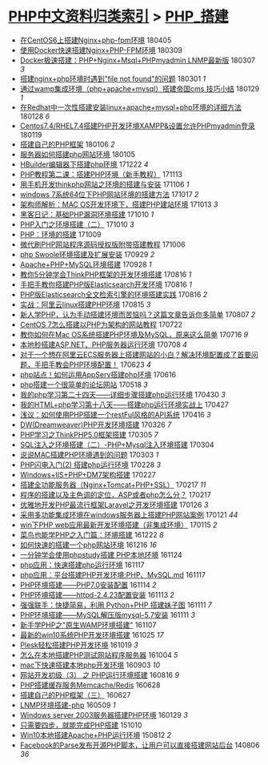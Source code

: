 [PHP中文资料归类索引](../README.md) > [PHP_搭建](PHP_搭建.md)
====
- [在CentOS6上搭建Nginx+php-fpm环境](http://jkwz.applinzi.com/ittc/7088534223084585990.html#%E5%9C%A8CentOS6%E4%B8%8A%E6%90%AD%E5%BB%BANginx%2Bphp-fpm%E7%8E%AF%E5%A2%83) 180405  
- [使用Docker快速搭建Nginx+PHP-FPM环境](http://jkwz.applinzi.com/ittc/7078515127274177552.html#%E4%BD%BF%E7%94%A8Docker%E5%BF%AB%E9%80%9F%E6%90%AD%E5%BB%BANginx%2BPHP-FPM%E7%8E%AF%E5%A2%83) 180309  
- [Docker极速搭建：PHP+Nginx+Msql+PHPmyadmin LNMP最新版](http://jkwz.applinzi.com/ittc/7077873979694253072.html#Docker%E6%9E%81%E9%80%9F%E6%90%AD%E5%BB%BA%EF%BC%9APHP%2BNginx%2BMsql%2BPHPmyadmin+LNMP%E6%9C%80%E6%96%B0%E7%89%88) 180307 *3* 
- [搭建nginx+php环境时遇到”file not found&quot;的问题](http://jkwz.applinzi.com/ittc/7075501589110719504.html#%E6%90%AD%E5%BB%BAnginx%2Bphp%E7%8E%AF%E5%A2%83%E6%97%B6%E9%81%87%E5%88%B0%E2%80%9Dfile+not+found%26quot%3B%E7%9A%84%E9%97%AE%E9%A2%98) 180301 *1* 
- [通过wamp集成环境（php+apache+mysql）搭建帝国cms 技巧小结](http://jkwz.applinzi.com/ittc/7064094991536620550.html#%E9%80%9A%E8%BF%87wamp%E9%9B%86%E6%88%90%E7%8E%AF%E5%A2%83%EF%BC%88php%2Bapache%2Bmysql%EF%BC%89%E6%90%AD%E5%BB%BA%E5%B8%9D%E5%9B%BDcms+%E6%8A%80%E5%B7%A7%E5%B0%8F%E7%BB%93) 180129 *1* 
- [在Redhat中一次性搭建安装linux+apache+mysql+php环境的详细方法](http://jkwz.applinzi.com/ittc/7063283148417156112.html#%E5%9C%A8Redhat%E4%B8%AD%E4%B8%80%E6%AC%A1%E6%80%A7%E6%90%AD%E5%BB%BA%E5%AE%89%E8%A3%85linux%2Bapache%2Bmysql%2Bphp%E7%8E%AF%E5%A2%83%E7%9A%84%E8%AF%A6%E7%BB%86%E6%96%B9%E6%B3%95) 180128 *6* 
- [Centos7.4/RHEL7.4搭建PHP开发环境XAMPP&amp;设置允许PHPmyadmin登录](http://jkwz.applinzi.com/ittc/7060315221296415760.html#Centos7.4%2FRHEL7.4%E6%90%AD%E5%BB%BAPHP%E5%BC%80%E5%8F%91%E7%8E%AF%E5%A2%83XAMPP%26amp%3B%E8%AE%BE%E7%BD%AE%E5%85%81%E8%AE%B8PHPmyadmin%E7%99%BB%E5%BD%95) 180119  
- [搭建自己的PHP框架](http://jkwz.applinzi.com/ittc/7055617205020918791.html#%E6%90%AD%E5%BB%BA%E8%87%AA%E5%B7%B1%E7%9A%84PHP%E6%A1%86%E6%9E%B6) 180106 *2* 
- [服务器如何搭建php网站环境](http://jkwz.applinzi.com/ittc/7055243166939087889.html#%E6%9C%8D%E5%8A%A1%E5%99%A8%E5%A6%82%E4%BD%95%E6%90%AD%E5%BB%BAphp%E7%BD%91%E7%AB%99%E7%8E%AF%E5%A2%83) 180105  
- [HBuilder编辑器下搭建php环境](http://jkwz.applinzi.com/ittc/7049702054614795281.html#HBuilder%E7%BC%96%E8%BE%91%E5%99%A8%E4%B8%8B%E6%90%AD%E5%BB%BAphp%E7%8E%AF%E5%A2%83) 171222 *4* 
- [PHP教程第二课：搭建PHP环境（新手教程）](http://jkwz.applinzi.com/ittc/7034386243033498640.html#PHP%E6%95%99%E7%A8%8B%E7%AC%AC%E4%BA%8C%E8%AF%BE%EF%BC%9A%E6%90%AD%E5%BB%BAPHP%E7%8E%AF%E5%A2%83%EF%BC%88%E6%96%B0%E6%89%8B%E6%95%99%E7%A8%8B%EF%BC%89) 171113  
- [用手机开发thinkphp网站之环境的搭建与安装](http://jkwz.applinzi.com/ittc/7032970552552195089.html#%E7%94%A8%E6%89%8B%E6%9C%BA%E5%BC%80%E5%8F%91thinkphp%E7%BD%91%E7%AB%99%E4%B9%8B%E7%8E%AF%E5%A2%83%E7%9A%84%E6%90%AD%E5%BB%BA%E4%B8%8E%E5%AE%89%E8%A3%85) 171106 *1* 
- [windows 7系统64位下PHP网站环境的搭建方法](http://jkwz.applinzi.com/ittc/7024452078594950160.html#windows+7%E7%B3%BB%E7%BB%9F64%E4%BD%8D%E4%B8%8BPHP%E7%BD%91%E7%AB%99%E7%8E%AF%E5%A2%83%E7%9A%84%E6%90%AD%E5%BB%BA%E6%96%B9%E6%B3%95) 171017 *2* 
- [架构师解析：MAC OS开发环境下，搭建PHP建站环境](http://jkwz.applinzi.com/ittc/7024015552127960080.html#%E6%9E%B6%E6%9E%84%E5%B8%88%E8%A7%A3%E6%9E%90%EF%BC%9AMAC+OS%E5%BC%80%E5%8F%91%E7%8E%AF%E5%A2%83%E4%B8%8B%EF%BC%8C%E6%90%AD%E5%BB%BAPHP%E5%BB%BA%E7%AB%99%E7%8E%AF%E5%A2%83) 171013 *3* 
- [黑客日记：基础PHP漏洞环境搭建](http://jkwz.applinzi.com/ittc/7022928376896160785.html#%E9%BB%91%E5%AE%A2%E6%97%A5%E8%AE%B0%EF%BC%9A%E5%9F%BA%E7%A1%80PHP%E6%BC%8F%E6%B4%9E%E7%8E%AF%E5%A2%83%E6%90%AD%E5%BB%BA) 171010 *1* 
- [PHP入门之环境搭建（二）](http://jkwz.applinzi.com/ittc/7022497666955740176.html#PHP%E5%85%A5%E9%97%A8%E4%B9%8B%E7%8E%AF%E5%A2%83%E6%90%AD%E5%BB%BA%EF%BC%88%E4%BA%8C%EF%BC%89) 171010 *3* 
- [PHP：环境的搭建](http://jkwz.applinzi.com/ittc/7022502498982691856.html#PHP%EF%BC%9A%E7%8E%AF%E5%A2%83%E7%9A%84%E6%90%AD%E5%BB%BA) 171009  
- [微代刷PHP网站程序源码授权版附带搭建教程](http://jkwz.applinzi.com/ittc/7021284348379268112.html#%E5%BE%AE%E4%BB%A3%E5%88%B7PHP%E7%BD%91%E7%AB%99%E7%A8%8B%E5%BA%8F%E6%BA%90%E7%A0%81%E6%8E%88%E6%9D%83%E7%89%88%E9%99%84%E5%B8%A6%E6%90%AD%E5%BB%BA%E6%95%99%E7%A8%8B) 171006  
- [php Swoole环境搭建及扩展安装](http://jkwz.applinzi.com/ittc/7018638607047459856.html#php+Swoole%E7%8E%AF%E5%A2%83%E6%90%AD%E5%BB%BA%E5%8F%8A%E6%89%A9%E5%B1%95%E5%AE%89%E8%A3%85) 170929 *2* 
- [Apache+PHP+MySQL环境搭建](http://jkwz.applinzi.com/ittc/7018312940913165329.html#Apache%2BPHP%2BMySQL%E7%8E%AF%E5%A2%83%E6%90%AD%E5%BB%BA) 170928 *1* 
- [教你5分钟学会ThinkPHP框架的开发环境搭建](http://jkwz.applinzi.com/ittc/7002510015720850448.html#%E6%95%99%E4%BD%A05%E5%88%86%E9%92%9F%E5%AD%A6%E4%BC%9AThinkPHP%E6%A1%86%E6%9E%B6%E7%9A%84%E5%BC%80%E5%8F%91%E7%8E%AF%E5%A2%83%E6%90%AD%E5%BB%BA) 170816 *1* 
- [手把手教你搭建PHP版Elasticsearch开发环境](http://jkwz.applinzi.com/ittc/7002438726700237840.html#%E6%89%8B%E6%8A%8A%E6%89%8B%E6%95%99%E4%BD%A0%E6%90%AD%E5%BB%BAPHP%E7%89%88Elasticsearch%E5%BC%80%E5%8F%91%E7%8E%AF%E5%A2%83) 170816 *1* 
- [PHP版Elasticsearch全文检索引擎的环境搭建实践](http://jkwz.applinzi.com/ittc/7002438411322131472.html#PHP%E7%89%88Elasticsearch%E5%85%A8%E6%96%87%E6%A3%80%E7%B4%A2%E5%BC%95%E6%93%8E%E7%9A%84%E7%8E%AF%E5%A2%83%E6%90%AD%E5%BB%BA%E5%AE%9E%E8%B7%B5) 170816 *2* 
- [实战：阿里云linux搭建PHP环境](http://jkwz.applinzi.com/ittc/7002096723886081040.html#%E5%AE%9E%E6%88%98%EF%BC%9A%E9%98%BF%E9%87%8C%E4%BA%91linux%E6%90%AD%E5%BB%BAPHP%E7%8E%AF%E5%A2%83) 170815 *3* 
- [新人学PHP，认为手动搭建环境而苦恼吗？这篇文章告诉你多简单](http://jkwz.applinzi.com/ittc/6999180044537431057.html#%E6%96%B0%E4%BA%BA%E5%AD%A6PHP%EF%BC%8C%E8%AE%A4%E4%B8%BA%E6%89%8B%E5%8A%A8%E6%90%AD%E5%BB%BA%E7%8E%AF%E5%A2%83%E8%80%8C%E8%8B%A6%E6%81%BC%E5%90%97%EF%BC%9F%E8%BF%99%E7%AF%87%E6%96%87%E7%AB%A0%E5%91%8A%E8%AF%89%E4%BD%A0%E5%A4%9A%E7%AE%80%E5%8D%95) 170807 *2* 
- [CentOS 7怎么搭建以PHP为架构的网站教程](http://jkwz.applinzi.com/ittc/6993248727735993361.html#CentOS+7%E6%80%8E%E4%B9%88%E6%90%AD%E5%BB%BA%E4%BB%A5PHP%E4%B8%BA%E6%9E%B6%E6%9E%84%E7%9A%84%E7%BD%91%E7%AB%99%E6%95%99%E7%A8%8B) 170722  
- [教你如何在Mac OS系统搭建PHP环境及MySQL，原来这么简单](http://jkwz.applinzi.com/ittc/6990950304705938449.html#%E6%95%99%E4%BD%A0%E5%A6%82%E4%BD%95%E5%9C%A8Mac+OS%E7%B3%BB%E7%BB%9F%E6%90%AD%E5%BB%BAPHP%E7%8E%AF%E5%A2%83%E5%8F%8AMySQL%EF%BC%8C%E5%8E%9F%E6%9D%A5%E8%BF%99%E4%B9%88%E7%AE%80%E5%8D%95) 170716 *9* 
- [本地秒搭建ASP.NET、PHP服务器运行环境](http://jkwz.applinzi.com/ittc/6987932474179847173.html#%E6%9C%AC%E5%9C%B0%E7%A7%92%E6%90%AD%E5%BB%BAASP.NET%E3%80%81PHP%E6%9C%8D%E5%8A%A1%E5%99%A8%E8%BF%90%E8%A1%8C%E7%8E%AF%E5%A2%83) 170708 *4* 
- [对于一个想在阿里云ECS服务器上搭建网站的小白？解决环境配置成了首要问题，手把手教会PHP环境配置！](http://jkwz.applinzi.com/ittc/6982401408757138436.html#%E5%AF%B9%E4%BA%8E%E4%B8%80%E4%B8%AA%E6%83%B3%E5%9C%A8%E9%98%BF%E9%87%8C%E4%BA%91ECS%E6%9C%8D%E5%8A%A1%E5%99%A8%E4%B8%8A%E6%90%AD%E5%BB%BA%E7%BD%91%E7%AB%99%E7%9A%84%E5%B0%8F%E7%99%BD%EF%BC%9F%E8%A7%A3%E5%86%B3%E7%8E%AF%E5%A2%83%E9%85%8D%E7%BD%AE%E6%88%90%E4%BA%86%E9%A6%96%E8%A6%81%E9%97%AE%E9%A2%98%EF%BC%8C%E6%89%8B%E6%8A%8A%E6%89%8B%E6%95%99%E4%BC%9APHP%E7%8E%AF%E5%A2%83%E9%85%8D%E7%BD%AE%EF%BC%81) 170623 *4* 
- [php站点！如何运用AppServ搭建php环境](http://jkwz.applinzi.com/ittc/6979391249441096708.html#php%E7%AB%99%E7%82%B9%EF%BC%81%E5%A6%82%E4%BD%95%E8%BF%90%E7%94%A8AppServ%E6%90%AD%E5%BB%BAphp%E7%8E%AF%E5%A2%83) 170616  
- [php搭建一个很简单的论坛网站](http://jkwz.applinzi.com/ittc/6969115796079903749.html#php%E6%90%AD%E5%BB%BA%E4%B8%80%E4%B8%AA%E5%BE%88%E7%AE%80%E5%8D%95%E7%9A%84%E8%AE%BA%E5%9D%9B%E7%BD%91%E7%AB%99) 170518 *3* 
- [我的php学习第二十四天——详细步骤搭建php运行环境](http://jkwz.applinzi.com/ittc/6962471381252965380.html#%E6%88%91%E7%9A%84php%E5%AD%A6%E4%B9%A0%E7%AC%AC%E4%BA%8C%E5%8D%81%E5%9B%9B%E5%A4%A9%E2%80%94%E2%80%94%E8%AF%A6%E7%BB%86%E6%AD%A5%E9%AA%A4%E6%90%AD%E5%BB%BAphp%E8%BF%90%E8%A1%8C%E7%8E%AF%E5%A2%83) 170430 *3* 
- [我的HTML+php学习第十八天——搭建php运行环境实战上](http://jkwz.applinzi.com/ittc/6961256930625455109.html#%E6%88%91%E7%9A%84HTML%2Bphp%E5%AD%A6%E4%B9%A0%E7%AC%AC%E5%8D%81%E5%85%AB%E5%A4%A9%E2%80%94%E2%80%94%E6%90%AD%E5%BB%BAphp%E8%BF%90%E8%A1%8C%E7%8E%AF%E5%A2%83%E5%AE%9E%E6%88%98%E4%B8%8A) 170427  
- [浅议：如何使用PHP搭建一个restFul风格的API系统](http://jkwz.applinzi.com/ittc/6957168923689616388.html#%E6%B5%85%E8%AE%AE%EF%BC%9A%E5%A6%82%E4%BD%95%E4%BD%BF%E7%94%A8PHP%E6%90%AD%E5%BB%BA%E4%B8%80%E4%B8%AArestFul%E9%A3%8E%E6%A0%BC%E7%9A%84API%E7%B3%BB%E7%BB%9F) 170416 *3* 
- [DW(Dreamweaver)PHP开发环境搭建](http://jkwz.applinzi.com/ittc/6949441239584867332.html#DW%28Dreamweaver%29PHP%E5%BC%80%E5%8F%91%E7%8E%AF%E5%A2%83%E6%90%AD%E5%BB%BA) 170326 *7* 
- [PHP学习之ThinkPHP5.0框架搭建](http://jkwz.applinzi.com/ittc/6941676759228613636.html#PHP%E5%AD%A6%E4%B9%A0%E4%B9%8BThinkPHP5.0%E6%A1%86%E6%9E%B6%E6%90%AD%E5%BB%BA) 170305 *7* 
- [SQL注入之环境搭建（二）-PHP+Mysql注入环境搭建](http://jkwz.applinzi.com/ittc/6940810784434291717.html#SQL%E6%B3%A8%E5%85%A5%E4%B9%8B%E7%8E%AF%E5%A2%83%E6%90%AD%E5%BB%BA%EF%BC%88%E4%BA%8C%EF%BC%89-PHP%2BMysql%E6%B3%A8%E5%85%A5%E7%8E%AF%E5%A2%83%E6%90%AD%E5%BB%BA) 170304  
- [说说MAC搭建PHP环境遇到的问题](http://jkwz.applinzi.com/ittc/6940764904880604165.html#%E8%AF%B4%E8%AF%B4MAC%E6%90%AD%E5%BB%BAPHP%E7%8E%AF%E5%A2%83%E9%81%87%E5%88%B0%E7%9A%84%E9%97%AE%E9%A2%98) 170303 *1* 
- [PHP闪电入门(2) 搭建php运行环境](http://jkwz.applinzi.com/ittc/6939293826446525445.html#PHP%E9%97%AA%E7%94%B5%E5%85%A5%E9%97%A8%282%29+%E6%90%AD%E5%BB%BAphp%E8%BF%90%E8%A1%8C%E7%8E%AF%E5%A2%83) 170228 *3* 
- [Windows+IIS+PHP+DM7架构搭建](http://jkwz.applinzi.com/ittc/6939332935575667716.html#Windows%2BIIS%2BPHP%2BDM7%E6%9E%B6%E6%9E%84%E6%90%AD%E5%BB%BA) 170227  
- [搭建全功能服务器（Nginx+Tomcat+PHP+SSL）](http://jkwz.applinzi.com/ittc/6935374853942281220.html#%E6%90%AD%E5%BB%BA%E5%85%A8%E5%8A%9F%E8%83%BD%E6%9C%8D%E5%8A%A1%E5%99%A8%EF%BC%88Nginx%2BTomcat%2BPHP%2BSSL%EF%BC%89) 170217 *11* 
- [程序的搭建以及主色调的定位，ASP或者php怎么分？](http://jkwz.applinzi.com/ittc/6935541614423589892.html#%E7%A8%8B%E5%BA%8F%E7%9A%84%E6%90%AD%E5%BB%BA%E4%BB%A5%E5%8F%8A%E4%B8%BB%E8%89%B2%E8%B0%83%E7%9A%84%E5%AE%9A%E4%BD%8D%EF%BC%8CASP%E6%88%96%E8%80%85php%E6%80%8E%E4%B9%88%E5%88%86%EF%BC%9F) 170217  
- [优雅地开发PHP最流行框架Laravel之开发环境搭建](http://jkwz.applinzi.com/ittc/6927474659368109061.html#%E4%BC%98%E9%9B%85%E5%9C%B0%E5%BC%80%E5%8F%91PHP%E6%9C%80%E6%B5%81%E8%A1%8C%E6%A1%86%E6%9E%B6Laravel%E4%B9%8B%E5%BC%80%E5%8F%91%E7%8E%AF%E5%A2%83%E6%90%AD%E5%BB%BA) 170126 *3* 
- [采用多功能集成环境在windows服务器上搭建PHP网站案例](http://jkwz.applinzi.com/ittc/6925646781940761604.html#%E9%87%87%E7%94%A8%E5%A4%9A%E5%8A%9F%E8%83%BD%E9%9B%86%E6%88%90%E7%8E%AF%E5%A2%83%E5%9C%A8windows%E6%9C%8D%E5%8A%A1%E5%99%A8%E4%B8%8A%E6%90%AD%E5%BB%BAPHP%E7%BD%91%E7%AB%99%E6%A1%88%E4%BE%8B) 170121 *44* 
- [win下PHP web应用最新开发环境搭建（非集成环境）](http://jkwz.applinzi.com/ittc/6922665120156353540.html#win%E4%B8%8BPHP+web%E5%BA%94%E7%94%A8%E6%9C%80%E6%96%B0%E5%BC%80%E5%8F%91%E7%8E%AF%E5%A2%83%E6%90%AD%E5%BB%BA%EF%BC%88%E9%9D%9E%E9%9B%86%E6%88%90%E7%8E%AF%E5%A2%83%EF%BC%89) 170115 *2* 
- [菜鸟也能学PHP之入门篇：环境搭建](http://jkwz.applinzi.com/ittc/6914408593586914309.html#%E8%8F%9C%E9%B8%9F%E4%B9%9F%E8%83%BD%E5%AD%A6PHP%E4%B9%8B%E5%85%A5%E9%97%A8%E7%AF%87%EF%BC%9A%E7%8E%AF%E5%A2%83%E6%90%AD%E5%BB%BA) 161222 *8* 
- [如何快速的搭建一个php网站环境](http://jkwz.applinzi.com/ittc/6912150303553356804.html#%E5%A6%82%E4%BD%95%E5%BF%AB%E9%80%9F%E7%9A%84%E6%90%AD%E5%BB%BA%E4%B8%80%E4%B8%AAphp%E7%BD%91%E7%AB%99%E7%8E%AF%E5%A2%83) 161216 *16* 
- [一分钟学会使用phpstudy搭建 PHP本地环境](http://jkwz.applinzi.com/ittc/6897899436788679684.html#%E4%B8%80%E5%88%86%E9%92%9F%E5%AD%A6%E4%BC%9A%E4%BD%BF%E7%94%A8phpstudy%E6%90%AD%E5%BB%BA+PHP%E6%9C%AC%E5%9C%B0%E7%8E%AF%E5%A2%83) 161124  
- [php应用：快速搭建php运行环境](http://jkwz.applinzi.com/ittc/6901520685628654596.html#php%E5%BA%94%E7%94%A8%EF%BC%9A%E5%BF%AB%E9%80%9F%E6%90%AD%E5%BB%BAphp%E8%BF%90%E8%A1%8C%E7%8E%AF%E5%A2%83) 161117  
- [php应用：平台搭建PHP开发环境:PHP、MySQL.md](http://jkwz.applinzi.com/ittc/6901518039379346436.html#php%E5%BA%94%E7%94%A8%EF%BC%9A%E5%B9%B3%E5%8F%B0%E6%90%AD%E5%BB%BAPHP%E5%BC%80%E5%8F%91%E7%8E%AF%E5%A2%83%3APHP%E3%80%81MySQL.md) 161117  
- [PHP环境搭建——PHP7.0安装配置](http://jkwz.applinzi.com/ittc/6899779743347377156.html#PHP%E7%8E%AF%E5%A2%83%E6%90%AD%E5%BB%BA%E2%80%94%E2%80%94PHP7.0%E5%AE%89%E8%A3%85%E9%85%8D%E7%BD%AE) 161114 *2* 
- [PHP环境搭建——httpd-2.4.23配置安装](http://jkwz.applinzi.com/ittc/6899774568964555780.html#PHP%E7%8E%AF%E5%A2%83%E6%90%AD%E5%BB%BA%E2%80%94%E2%80%94httpd-2.4.23%E9%85%8D%E7%BD%AE%E5%AE%89%E8%A3%85) 161113 *2* 
- [强强联手：快捷简易，利用 Python+PHP 搭建妹子图](http://jkwz.applinzi.com/ittc/6899390929269425156.html#%E5%BC%BA%E5%BC%BA%E8%81%94%E6%89%8B%EF%BC%9A%E5%BF%AB%E6%8D%B7%E7%AE%80%E6%98%93%EF%BC%8C%E5%88%A9%E7%94%A8+Python%2BPHP+%E6%90%AD%E5%BB%BA%E5%A6%B9%E5%AD%90%E5%9B%BE) 161111 *7* 
- [PHP环境搭建——MySQL解压版mysql-5.7安装](http://jkwz.applinzi.com/ittc/6899387493991842820.html#PHP%E7%8E%AF%E5%A2%83%E6%90%AD%E5%BB%BA%E2%80%94%E2%80%94MySQL%E8%A7%A3%E5%8E%8B%E7%89%88mysql-5.7%E5%AE%89%E8%A3%85) 161111 *3* 
- [新手学PHP之&quot;原生WAMP环境搭建&quot;](http://jkwz.applinzi.com/ittc/6897694265085264900.html#%E6%96%B0%E6%89%8B%E5%AD%A6PHP%E4%B9%8B%26quot%3B%E5%8E%9F%E7%94%9FWAMP%E7%8E%AF%E5%A2%83%E6%90%AD%E5%BB%BA%26quot%3B) 161107  
- [最新的win10系统PHP开发环境搭建](http://jkwz.applinzi.com/ittc/6892913867335681028.html#%E6%9C%80%E6%96%B0%E7%9A%84win10%E7%B3%BB%E7%BB%9FPHP%E5%BC%80%E5%8F%91%E7%8E%AF%E5%A2%83%E6%90%AD%E5%BB%BA) 161025 *17* 
- [Plesk轻松搭建PHP开发环境](http://jkwz.applinzi.com/ittc/6890704293123851268.html#Plesk%E8%BD%BB%E6%9D%BE%E6%90%AD%E5%BB%BAPHP%E5%BC%80%E5%8F%91%E7%8E%AF%E5%A2%83) 161019 *3* 
- [怎么在本地搭建PHP测试网站程序服务器](http://jkwz.applinzi.com/ittc/6885086747360232452.html#%E6%80%8E%E4%B9%88%E5%9C%A8%E6%9C%AC%E5%9C%B0%E6%90%AD%E5%BB%BAPHP%E6%B5%8B%E8%AF%95%E7%BD%91%E7%AB%99%E7%A8%8B%E5%BA%8F%E6%9C%8D%E5%8A%A1%E5%99%A8) 161004 *5* 
- [mac下快速搭建本地php开发环境](http://jkwz.applinzi.com/ittc/6873558453947204612.html#mac%E4%B8%8B%E5%BF%AB%E9%80%9F%E6%90%AD%E5%BB%BA%E6%9C%AC%E5%9C%B0php%E5%BC%80%E5%8F%91%E7%8E%AF%E5%A2%83) 160903 *10* 
- [网站开发初级（3） 之 PHP运行环境搭建](http://jkwz.applinzi.com/ittc/6867092194002994181.html#%E7%BD%91%E7%AB%99%E5%BC%80%E5%8F%91%E5%88%9D%E7%BA%A7%EF%BC%883%EF%BC%89+%E4%B9%8B+PHP%E8%BF%90%E8%A1%8C%E7%8E%AF%E5%A2%83%E6%90%AD%E5%BB%BA) 160816 *9* 
- [PHP搭建缓存服务Memcache/Redis](http://jkwz.applinzi.com/ittc/6848711475816039428.html#PHP%E6%90%AD%E5%BB%BA%E7%BC%93%E5%AD%98%E6%9C%8D%E5%8A%A1Memcache%2FRedis) 160628  
- [搭建自己的PHP框架（三）](http://jkwz.applinzi.com/ittc/6848334844807087109.html#%E6%90%AD%E5%BB%BA%E8%87%AA%E5%B7%B1%E7%9A%84PHP%E6%A1%86%E6%9E%B6%EF%BC%88%E4%B8%89%EF%BC%89) 160627  
- [LNMP环境搭建-php](http://jkwz.applinzi.com/ittc/6830151650110866436.html#LNMP%E7%8E%AF%E5%A2%83%E6%90%AD%E5%BB%BA-php) 160509 *1* 
- [Windows server 2003服务器搭建PHP环境](http://jkwz.applinzi.com/ittc/6792678296735187972.html#Windows+server+2003%E6%9C%8D%E5%8A%A1%E5%99%A8%E6%90%AD%E5%BB%BAPHP%E7%8E%AF%E5%A2%83) 160129 *3* 
- [只需要四步，就能完成PHP搭建](http://jkwz.applinzi.com/ittc/6751582740296041477.html#%E5%8F%AA%E9%9C%80%E8%A6%81%E5%9B%9B%E6%AD%A5%EF%BC%8C%E5%B0%B1%E8%83%BD%E5%AE%8C%E6%88%90PHP%E6%90%AD%E5%BB%BA) 151010  
- [Win10本地搭建Apache+PHP运行环境](http://jkwz.applinzi.com/ittc/547650615691990148.html#Win10%E6%9C%AC%E5%9C%B0%E6%90%AD%E5%BB%BAApache%2BPHP%E8%BF%90%E8%A1%8C%E7%8E%AF%E5%A2%83) 150812 *2* 
- [Facebook的Parse发布开源PHP脚本，让用户可以直接搭建网站后台](http://jkwz.applinzi.com/ittc/547650611372262310.html#Facebook%E7%9A%84Parse%E5%8F%91%E5%B8%83%E5%BC%80%E6%BA%90PHP%E8%84%9A%E6%9C%AC%EF%BC%8C%E8%AE%A9%E7%94%A8%E6%88%B7%E5%8F%AF%E4%BB%A5%E7%9B%B4%E6%8E%A5%E6%90%AD%E5%BB%BA%E7%BD%91%E7%AB%99%E5%90%8E%E5%8F%B0) 140806 *36* 
